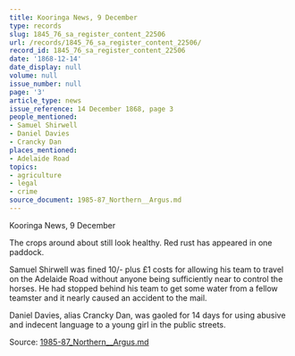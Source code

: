 ```yaml
---
title: Kooringa News, 9 December
type: records
slug: 1845_76_sa_register_content_22506
url: /records/1845_76_sa_register_content_22506/
record_id: 1845_76_sa_register_content_22506
date: '1868-12-14'
date_display: null
volume: null
issue_number: null
page: '3'
article_type: news
issue_reference: 14 December 1868, page 3
people_mentioned:
- Samuel Shirwell
- Daniel Davies
- Crancky Dan
places_mentioned:
- Adelaide Road
topics:
- agriculture
- legal
- crime
source_document: 1985-87_Northern__Argus.md
---
```


Kooringa News, 9 December

The crops around about still look healthy.  Red rust has appeared in one paddock.

Samuel Shirwell was fined 10/- plus £1 costs for allowing his team to travel on the Adelaide Road without anyone being sufficiently near to control the horses.  He had stopped behind his team to get some water from a fellow teamster and it nearly caused an accident to the mail.

Daniel Davies, alias Crancky Dan, was gaoled for 14 days for using abusive and indecent language to a young girl in the public streets.

Source: [1985-87_Northern__Argus.md](/downloads/markdown/1985-87_Northern__Argus.md)

